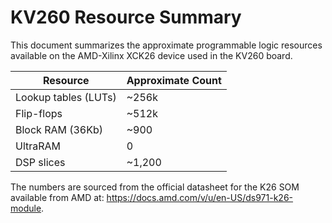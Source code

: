 # KV260 Resource Summary

This document summarizes the approximate programmable logic resources available on the AMD-Xilinx XCK26 device used in the KV260 board.

| Resource | Approximate Count |
|----------|------------------|
| Lookup tables (LUTs) | ~256k |
| Flip-flops | ~512k |
| Block RAM (36Kb) | ~900 |
| UltraRAM | 0 |
| DSP slices | ~1,200 |

The numbers are sourced from the official datasheet for the K26 SOM available from AMD at: <https://docs.amd.com/v/u/en-US/ds971-k26-module>.
